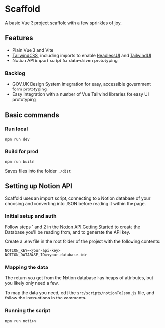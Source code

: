 # Scaffold
A basic Vue 3 project scaffold with a few sprinkles of joy.

## Features
- Plain Vue 3 and Vite
- [TailwindCSS](https://tailwindcss.com/), including imports to enable [HeadlessUI](https://headlessui.dev/) and [TailwindUI](https://tailwindui.com/)
- Notion API import script for data-driven prototyping

### Backlog
- GOV.UK Design System integration for easy, accessible government form prototyping
- Easy integration with a number of Vue Tailwind libraries for easy UI prototyping

 
## Basic commands
### Run local
```
npm run dev
```
### Build for prod
```
npm run build
```
Saves files into the folder `./dist`


## Setting up Notion API
Scaffold uses an import script, connecting to a Notion database of your choosing and converting into JSON before reading it within the page.


### Initial setup and auth
Follow steps 1 and 2 in the [Notion API Getting Started](https://developers.notion.com/docs/getting-started) to create the Database you'll be reading from, and to generate the API key.

Create a .env file in the root folder of the project with the following contents:
```
NOTION_KEY=<your-api-key>
NOTION_DATABASE_ID=<your-database-id>
```


### Mapping the data
The return you get from the Notion database has heaps of attributes, but you likely only need a few.

To map the data you need, edit the `src/scripts/notionToJson.js` file, and follow the instructions in the comments.


### Running the script

```
npm run notion
```
